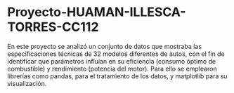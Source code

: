 # Proyecto-HUAMAN-ILLESCA-TORRES-CC112
En este proyecto se analizó un conjunto de datos que mostraba las especificaciones técnicas de 32 modelos diferentes de autos, con el fin de identificar que parámetros influían en su eficiencia (consumo óptimo de combustible) y rendimiento (potencia del motor). Para ello se emplearon librerías como pandas, para el tratamiento de los datos, y matplotlib para su visualización.
